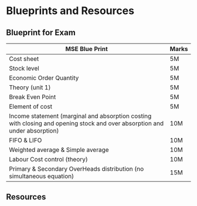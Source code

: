 # Blueprints and Resources

## Blueprint for Exam

| MSE Blue Print | Marks |
|----------------|------|
| Cost sheet     | 5M   |
| Stock level    |   5M   |
| Economic Order Quantity           |     5M |
| Theory (unit 1)| 5M     |
| Break Even Point           |   5M   |
| Element of cost|     5M |
| Income statement (marginal and absorption costing with closing and opening stock and over absorption and under absorption) | 10M |
| FIFO & LIFO    |   10M   |
| Weighted average & Simple average |   10M   |
| Labour Cost control (theory) |   10M   |
| Primary & Secondary OverHeads distribution (no simultaneous equation) | 15M |


## Resources


